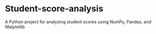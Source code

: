 # Student-score-analysis
A Python project for analyzing student scores using NumPy, Pandas, and Matplotlib
